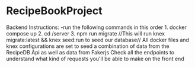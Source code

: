 # RecipeBookProject

Backend Instructions:
   -run the following commands in this order
     1. docker compose up
     2. cd /server
     3. npm run migrate //This will run knex migrate:latest && knex seed:run to seed our database//
  All docker files and knex configurations are set to seed a combination of data from the RecipeDB Api as well as data from Fakerjs
  Check all the endpoints to understand what kind of requests you'll be able to make on the front end
